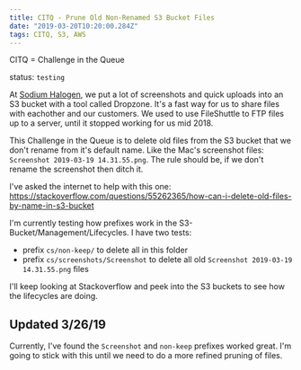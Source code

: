```yaml
---
title: CITQ - Prune Old Non-Renamed S3 Bucket Files
date: "2019-03-20T10:20:00.284Z"
tags: CITQ, S3, AWS
---
```


CITQ = Challenge in the Queue

status: `testing`

At [Sodium Halogen](https://sodiumhalogen.com?ref=chancesmithio-blog), we put a lot of screenshots and quick uploads into an S3 bucket with a tool called Dropzone. It's a fast way for us to share files with eachother and our customers. We used to use FileShuttle to FTP files up to a server, until it stopped working for us mid 2018.

This Challenge in the Queue is to delete old files from the S3 bucket that we don't rename from it's default name. Like the Mac's screenshot files: `Screenshot 2019-03-19 14.31.55.png`. The rule should be, if we don't rename the screenshot then ditch it.

I've asked the internet to help with this one:
https://stackoverflow.com/questions/55262365/how-can-i-delete-old-files-by-name-in-s3-bucket

I'm currently testing how prefixes work in the S3-Bucket/Management/Lifecycles. I have two tests:

- prefix `cs/non-keep/` to delete all in this folder
- prefix `cs/screenshots/Screenshot` to delete all old `Screenshot 2019-03-19 14.31.55.png` files

I'll keep looking at Stackoverflow and peek into the S3 buckets to see how the lifecycles are doing.

## Updated 3/26/19

Currently, I've found the `Screenshot` and `non-keep` prefixes worked great. I'm going to stick with this until we need to do a more refined pruning of files.

